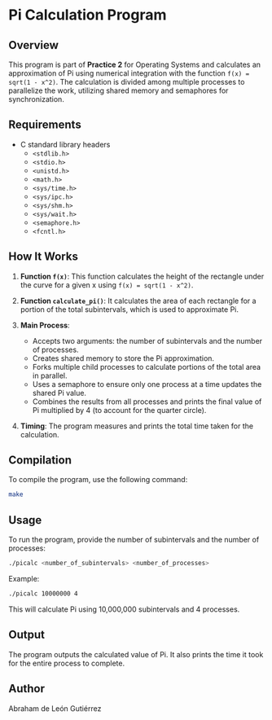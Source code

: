 # Pi Calculation Program

## Overview

This program is part of **Practice 2** for Operating Systems and calculates an approximation of Pi using numerical integration with the function `f(x) = sqrt(1 - x^2)`. The calculation is divided among multiple processes to parallelize the work, utilizing shared memory and semaphores for synchronization.

## Requirements

- C standard library headers
  - `<stdlib.h>`
  - `<stdio.h>`
  - `<unistd.h>`
  - `<math.h>`
  - `<sys/time.h>`
  - `<sys/ipc.h>`
  - `<sys/shm.h>`
  - `<sys/wait.h>`
  - `<semaphore.h>`
  - `<fcntl.h>`

## How It Works

1. **Function `f(x)`**: This function calculates the height of the rectangle under the curve for a given x using `f(x) = sqrt(1 - x^2)`.
   
2. **Function `calculate_pi()`**: It calculates the area of each rectangle for a portion of the total subintervals, which is used to approximate Pi.

3. **Main Process**:
   - Accepts two arguments: the number of subintervals and the number of processes.
   - Creates shared memory to store the Pi approximation.
   - Forks multiple child processes to calculate portions of the total area in parallel.
   - Uses a semaphore to ensure only one process at a time updates the shared Pi value.
   - Combines the results from all processes and prints the final value of Pi multiplied by 4 (to account for the quarter circle).
   
4. **Timing**: The program measures and prints the total time taken for the calculation.

## Compilation

To compile the program, use the following command:

```bash
make
```

## Usage

To run the program, provide the number of subintervals and the number of processes:

```bash
./picalc <number_of_subintervals> <number_of_processes>
```

Example:

```bash
./picalc 10000000 4
```

This will calculate Pi using 10,000,000 subintervals and 4 processes.

## Output

The program outputs the calculated value of Pi. It also prints the time it took for the entire process to complete.

## Author

Abraham de León Gutiérrez
